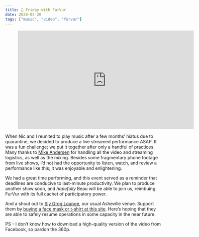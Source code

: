 ```yaml
---
title: 🎵 Friday with FurVur
date: 2020-05-20
tags: ["music", "video", "furvur"]
---
```


<figure class="video-embed" style="--aspect-ratio: 9 / 16;">
  <iframe width="560" height="315" src="https://www.youtube-nocookie.com/embed/MDJRViA-Yj0" frameborder="0" allow="accelerometer; autoplay; encrypted-media; gyroscope; picture-in-picture" allowfullscreen></iframe>
</figure>

When Nic and I reunited to play music after a few months’ hiatus due to quarantine, we decided to produce a live streamed performance ASAP. It was a fun challenge; we put it together after only a handful of practices. Many thanks to [Mike Andersen](https://www.youtube.com/user/MikeAndersenPiano) for handling all the video and streaming logistics, as well as the mixing. Besides some fragmentary phone footage from live shows, I’d not had the opportunity to listen, watch, and review a performance like this; it was enjoyable and enlightening.

We had a great time performing, and this event served as a reminder that deadlines are conducive to last-minute productivity. We plan to produce another show soon, and *hopefully* Beau will be able to join us, reimbuing FurVur with its full cachet of participatory power.

And a shout out to [Sly Grog Lounge](https://slygroglounge.com), our usual Asheville venue. Support them by [buying a face mask or t-shirt at this site](https://slygrog.square.site/). Here’s hoping that they are able to safely resume operations in some capacity in the near future.

PS - I don’t know how to download a high-quality version of the video from Facebook, so pardon the 360p.
